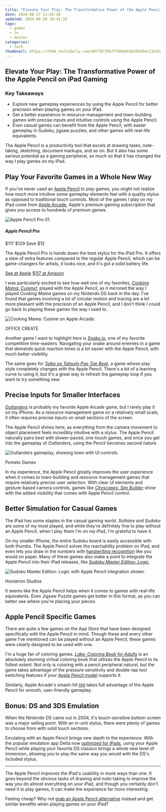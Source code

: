 ```yaml
---
title: "Elevate Your Play: The Transformative Power of the Apple Pencil on iPad Gaming"
date: 2024-08-27 21:45:20
updated: 2024-08-29 10:41:24
tags:
  - games
  - tv
  - movies
categories:
  - tech
thumbnail: https://thmb.techidaily.com/6d778735b7f740e653b201094c23e32c3c484996473954794884d8dfa87efa69.jpg
---
```


## Elevate Your Play: The Transformative Power of the Apple Pencil on iPad Gaming

### Key Takeaways

* Explore new gameplay experiences by using the Apple Pencil for better precision when playing games on your iPad.
* Get a better experience in resource-management and town-building games with precise inputs and intuitive controls using the Apple Pencil.
* Even casual games can benefit from the Apple Pencil, with easier gameplay in Sudoku, jigsaw puzzles, and other games with real-life equivalents.

 The Apple Pencil is a productivity tool that excels at drawing tasks, note-taking, sketching, document markups, and so on. But it also has some serious potential as a gaming peripheral, so much so that it has changed the way I play games on my iPad.

##  Play Your Favorite Games in a Whole New Way

 If you've never used an [Apple Pencil](https://iphone-unlock.techidaily.com/did-your-apple-iphone-6-passcode-change-itself-unlock-it-now-drfone-by-drfone-ios/) to play games, you might not realize how much more intuitive some gameplay elements feel with a quality stylus as opposed to traditional touch controls. Most of the games I play on my iPad come from [Apple Arcade](https://smart-video-editing.techidaily.com/new-in-2024-free-video-editing-made-easy-top-online-choices/), Apple's premium gaming subscription that gives you access to hundreds of premium games.

![Apple Pencil Pro 01.](https://static1.howtogeekimages.com/wordpress/wp-content/uploads/2024/05/apple-pencil-pro-01.png) 

#####  Apple Pencil Pro

$117 $129 Save $12 

The Apple Pencil Pro is hands down the best stylus for the iPad Pro. It offers a slew of extra features compared to the regular Apple Pencil, which can be game-changers for artists, it looks nice, and it's got a solid battery life.

[See at Apple](https://www.apple.com/shop/product/MX2D3AM/A/apple-pencil-pro) [$117 at Amazon](https://www.amazon.com/Apple-Pencil-Pro-Pixel-Perfect-Industry-Leading/dp/B0D3J71RM7?tag=hotoge-20&ascsubtag=UUhtgUeUpU2004193&asc%5Frefurl=https%3A%2F%2Fwww.howtogeek.com%2Fipad-gaming-got-better-when-i-used-an-apple-pencil-heres-how%2F&asc%5Fcampaign=Short-Term) 

 I was particularly excited to see how well one of my favorites, _[Cooking Mama: Cuisine!](https://apps.apple.com/us/app/cooking-mama-cuisine/id1563901930),_ played with the Apple Pencil, as it mirrored the way I played _Cooking Mama_ games on my Nintendo DS back in the day. I've found that games involving a lot of circular motion and tracing are a lot more pleasant with the precision of an Apple Pencil, and I don't think I could go back to playing these games the way I used to.

![Cooking Mama: Cuisine on Apple Arcade.](https://static1.howtogeekimages.com/wordpress/wp-content/uploads/2024/07/2-1_ja.jpg) 

OFFICE CREATE

 Another game I want to highlight here is _[Snake.io](https://apps.apple.com/us/app/snake-io/id6443553808)_, one of my favorite competitive time-wasters. Navigating your snake around enemies in a game that demands quick reaction times is a lot easier with the Apple Pencil, with much better visibility.

 The same goes for _[Taiko no Tatsujin Pop Tap Beat](https://apps.apple.com/us/app/taiko-no-tatsujin-pop-tap-beat/id1463360242)_, a game whose play style completely changes with the Apple Pencil. There's a bit of a learning curve to using it, but it's a great way to refresh the gameplay loop if you want to try something new.

##  Precise Inputs for Smaller Interfaces

[_Outlanders_](https://apps.apple.com/us/app/outlanders/id1468558187?mt=12) is probably my favorite Apple Arcade game, but I rarely play it on my iPhone. As a resource management game on a relatively small scale, it often requires precise inputs on small sections of the screen.

 The Apple Pencil shines here, as everything from the camera movement to object placement feels incredibly intuitive with a stylus. The Apple Pencil naturally pairs best with slower-paced, one-touch games, and once you get into the gameplay of _Outlanders_, using the Pencil becomes second nature.

![Outlanders gameplay, showing town with UI controls.](https://static1.howtogeekimages.com/wordpress/wp-content/uploads/2024/07/screenshot-2024-07-16-at-4-01-02-pm.png) 

Pomelo Games

 In my experience, the Apple Pencil greatly improves the user experience when it comes to town-building and resource management games that require relatively precise user selection. With clear UI elements and gesture-based camera controls, games like _[Cityscapes: Sim Builder](https://apps.apple.com/us/app/cityscapes-sim-builder/id1631153096)_ shine with the added visibility that comes with Apple Pencil control.

##  Better Simulation for Casual Games

 The iPad has some staples in the casual gaming world. _Solitaire_ and _Sudoku_ are some of my most played, and while they're definitely fine to play without an Apple Pencil, when I play them I'm on my iPad, I'm grateful to have it.

 On my smaller iPhone, the entire Sudoku board is easily accessible with both thumbs. The Apple Pencil solves the reachability problem on iPad, and even lets you draw in the numbers with [handwriting recognition](https://phone-solutions.techidaily.com/in-2024-prevent-cross-site-tracking-on-samsung-galaxy-z-flip-5-and-browser-drfone-by-drfone-virtual-android/) like you would on paper. Many of these games also make a point to integrate the Apple Pencil into their iPad releases, like [_Sudoku Master Edition: Logic_](https://apps.apple.com/us/app/sudoku-master-edition-logic/id1260190370).

![Sudoku Master Edition: Logic with Apple Pencil integration shown.](https://static1.howtogeekimages.com/wordpress/wp-content/uploads/2024/07/screenshot-2024-07-23-at-16-01-06.png) 

Hoolatron Studios

 It seems like the Apple Pencil helps when it comes to games with real-life equivalents. Even Jigsaw Puzzle games get better in this format, as you can better see where you're placing your pieces.

##  Apple Pencil Specific Games

 There are quite a few games on the App Store that have been designed specifically with the Apple Pencil in mind. Though these and every other game I've mentioned can be played without an Apple Pencil, these games were clearly designed to be used with one.

 I'm a huge fan of coloring games. _[Lake](https://apps.apple.com/us/app/lake-coloring-book-for-adults/id1183717726)_[_: Coloring Book for Adults_](https://apps.apple.com/us/app/lake-coloring-book-for-adults/id1183717726) is an absolutely stunning virtual coloring book that utilizes the Apple Pencil to its fullest extent. Not only is coloring with a pencil peripheral natural, but the game takes advantage of the pressure sensitivity and double-tap tool switching features if your [Apple Pencil model](https://iphone-unlock.techidaily.com/did-your-apple-iphone-6-passcode-change-itself-unlock-it-now-drfone-by-drfone-ios/) supports it.

 Similarly, Apple Arcade's smash-hit [_tint_](https://apps.apple.com/us/app/tint/id1464860034?mt=12) takes full advantage of the Apple Pencil for smooth, user-friendly gameplay.

##  Bonus: DS and 3DS Emulation

 When the Nintendo DS came out in 2004, it's touch-sensitive bottom screen was a major selling point. With an in-unit stylus, there were plenty of games to choose from with solid touch sections.

 Emulating with an Apple Pencil brings new depth to the experience. With the popular emulation app Delta now [optimized for iPads](https://facebook-video-footage.techidaily.com/virtual-battlegrounds-a-million-moments-in-gaming-for-2024/), using your Apple Pencil while playing your favorite DS classics brings a whole new level of immersion, allowing you to play the same way you would with the DS's included stylus.

---

 The Apple Pencil improves the iPad's usability in more ways than one. It goes beyond the obvious tasks of drawing and note-taking to improve the way you do almost everything on your iPad, and though you certainly don't need it to play games, it can make the experience far more interesting.

 Feeling cheap? Why not [grab an Apple Pencil alternative](https://phone-solutions.techidaily.com/how-to-create-a-digital-signature-online-for-fodt-file-document-by-ldigisigner-sign-a-word-sign-a-word/) instead and get similar benefits when playing games on your iPad?

<ins class="adsbygoogle"
     style="display:block"
     data-ad-format="autorelaxed"
     data-ad-client="ca-pub-7571918770474297"
     data-ad-slot="1223367746"></ins>



<ins class="adsbygoogle"
     style="display:block"
     data-ad-client="ca-pub-7571918770474297"
     data-ad-slot="8358498916"
     data-ad-format="auto"
     data-full-width-responsive="true"></ins>
